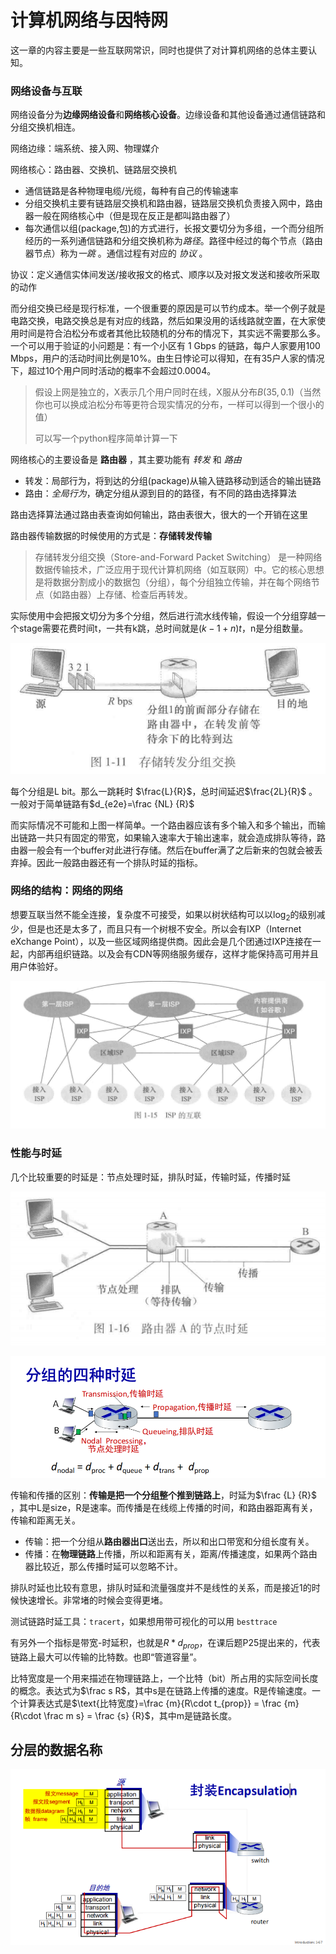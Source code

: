 # 计算机网络与因特网

这一章的内容主要是一些互联网常识，同时也提供了对计算机网络的总体主要认知。


### 网络设备与互联

网络设备分为**边缘网络设备**和**网络核心设备**。边缘设备和其他设备通过通信链路和分组交换机相连。

网络边缘：端系统、接入网、物理媒介

网络核心：路由器、交换机、链路层交换机
- 通信链路是各种物理电缆/光缆，每种有自己的传输速率
- 分组交换机主要有链路层交换机和路由器，链路层交换机负责接入网中，路由器一般在网络核心中（但是现在反正是都叫路由器了）
- 每次通信以组(package,包)的方式进行，长报文要切分为多组，一个而分组所经历的一系列通信链路和分组交换机称为*路径*。路径中经过的每个节点（路由器节点）称为*一跳* 。通信过程有对应的 *协议* 。

协议：定义通信实体间发送/接收报文的格式、顺序以及对报文发送和接收所采取的动作

而分组交换已经是现行标准，一个很重要的原因是可以节约成本。举一个例子就是电路交换，电路交换总是有对应的线路，然后如果没用的话线路就空置，在大家使用时间是符合泊松分布或者其他比较随机的分布的情况下，其实远不需要那么多。一个可以用于验证的小问题是：有一个小区有 1 Gbps 的链路，每户人家要用100 Mbps，用户的活动时间比例是10%。由生日悖论可以得知，在有35户人家的情况下，超过10个用户同时活动的概率不会超过0.0004。

> 假设上网是独立的，X表示几个用户同时在线，X服从分布$B(35,0.1)$（当然你也可以换成泊松分布等更符合现实情况的分布，一样可以得到一个很小的值）
>
> 可以写一个python程序简单计算一下



网络核心的主要设备是 **路由器** ，其主要功能有 *转发* 和 *路由* 

- 转发：局部行为，将到达的分组(package)从输入链路移动到适合的输出链路
- 路由：*全局行为*，确定分组从源到目的的路径，有不同的路由选择算法

​路由选择算法通过路由表查询如何输出，路由表很大，很大的一个开销在这里



路由器传输数据的时候使用的方式是：**存储转发传输**

> 存储转发分组交换（Store-and-Forward Packet Switching） 是一种网络数据传输技术，广泛应用于现代计算机网络（如互联网）中。它的核心思想是将数据分割成小的数据包（分组），每个分组独立传输，并在每个网络节点（如路由器）上存储、检查后再转发。

实际使用中会把报文切分为多个分组，然后进行流水线传输，假设一个分组穿越一个stage需要花费时间t，一共有k跳，总时间就是$(k-1+n)t$，n是分组数量。

![image-20240911155432326](img/image-20240911155432326.png)

每个分组是L bit。那么一跳耗时 $\frac{L}{R}$，总时间延迟$\frac{2L}{R}$ 。一般对于简单链路有$d_{e2e}=\frac {NL} {R}$ 

而实际情况不可能和上图一样简单。一个路由器应该有多个输入和多个输出，而输出链路一共只有固定的带宽，如果输入速率大于输出速率，就会造成排队等待，路由器一般会有一个buffer对此进行存储。然后在buffer满了之后新来的包就会被丢弃掉。因此一般路由器还有一个排队时延的指标。



### 网络的结构：网络的网络

想要互联当然不能全连接，复杂度不可接受，如果以树状结构可以以$\log_2$的级别减少，但是也还是太多了，而且只有一个树根不安全。所以会有IXP（Internet eXchange Point），以及一些区域网络提供商。因此会是几个团通过IXP连接在一起，内部再组织链路。以及会有CDN等网络服务缓存，这样才能保持高可用并且用户体验好。

![image-20240911155834544](img/image-20240911155834544.png)

### 性能与时延

几个比较重要的时延是：节点处理时延，排队时延，传输时延，传播时延

![image-20240911165520492](img/image-20240911165520492.png)

![](img/2024-12-24-15-52-17.png)

传输和传播的区别：**传输是把一个分组整个推到链路上**，时延为$\frac {L} {R}$ ，其中L是size，R是速率。而传播是在线缆上传播的时间，和路由器距离有关，传输和距离无关。

- 传输：把一个分组从**路由器出口**送出去，所以和出口带宽和分组长度有关。
- 传播：在**物理链路**上传播，所以和距离有关，距离/传播速度，如果两个路由器比较近，那么传播时延可以忽略不计。

排队时延也比较有意思，排队时延和流量强度并不是线性的关系，而是接近1的时候快速增长。非常堵的时候会变得更堵。

测试链路时延工具：`tracert`，如果想用带可视化的可以用 `besttrace`

有另外一个指标是带宽-时延积，也就是$R*d_{prop}$，在课后题P25提出来的，代表链路上最大可以传输的比特数。也即“管道容量”。

比特宽度是一个用来描述在物理链路上，一个比特（bit）所占用的实际空间长度的概念。表达式为$\frac s R$，其中s是在链路上传播的速度。R是传输速度。一个计算表达式是$\text{比特宽度}=\frac {m}{R\cdot t_{prop}} = \frac {m} {R\cdot \frac m s} = \frac {s} {R}$，其中m是链路长度。

## 分层的数据名称

![](img/2025-01-06-18-12-22.png)